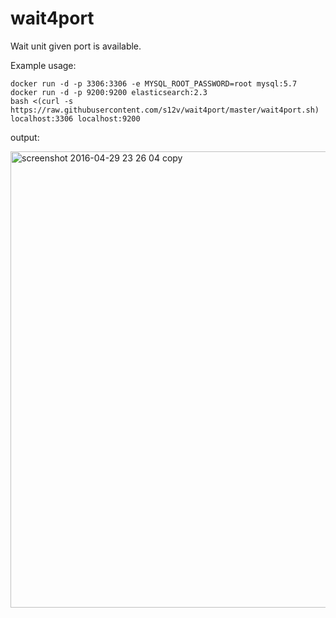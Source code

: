 # wait4port

Wait unit given port is available.

Example usage:

```
docker run -d -p 3306:3306 -e MYSQL_ROOT_PASSWORD=root mysql:5.7
docker run -d -p 9200:9200 elasticsearch:2.3
bash <(curl -s https://raw.githubusercontent.com/s12v/wait4port/master/wait4port.sh) localhost:3306 localhost:9200
```
output:

<img width="730" alt="screenshot 2016-04-29 23 26 04 copy" src="https://cloud.githubusercontent.com/assets/1462574/14930194/53be7368-0e62-11e6-905f-c579efd0b3ff.png">
